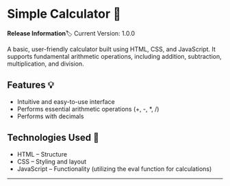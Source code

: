 # Simple Calculator 🎉
**Release Information**🏷️
Current Version: 1.0.0

A basic, user-friendly calculator built using HTML, CSS, and JavaScript. It supports fundamental arithmetic operations, including addition, subtraction, multiplication, and division.

## Features 💡
- Intuitive and easy-to-use interface
- Performs essential arithmetic operations (+, -, *, /)
- Performs with decimals
## Technologies Used 🔧
- HTML – Structure
- CSS – Styling and layout
- JavaScript – Functionality (utilizing the eval function for calculations)

---
